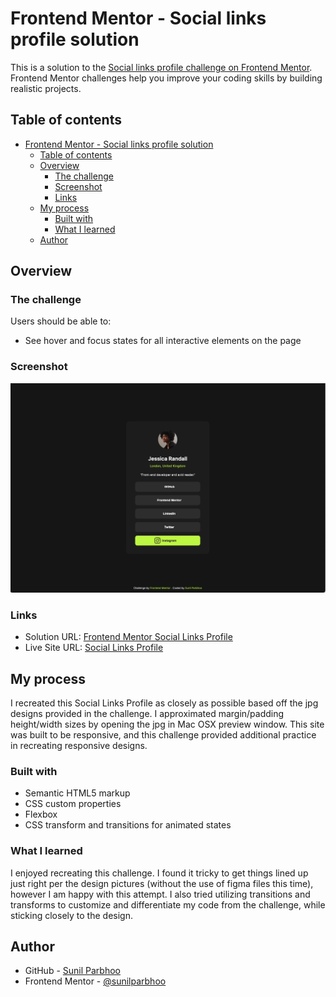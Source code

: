 # Frontend Mentor - Social links profile solution

This is a solution to the [Social links profile challenge on Frontend Mentor](https://www.frontendmentor.io/challenges/social-links-profile-UG32l9m6dQ). Frontend Mentor challenges help you improve your coding skills by building realistic projects.

## Table of contents

- [Frontend Mentor - Social links profile solution](#frontend-mentor---social-links-profile-solution)
  - [Table of contents](#table-of-contents)
  - [Overview](#overview)
    - [The challenge](#the-challenge)
    - [Screenshot](#screenshot)
    - [Links](#links)
  - [My process](#my-process)
    - [Built with](#built-with)
    - [What I learned](#what-i-learned)
  - [Author](#author)

## Overview

### The challenge

Users should be able to:

- See hover and focus states for all interactive elements on the page

### Screenshot

![](./images/Screenshot.png)

### Links

- Solution URL: [Frontend Mentor Social Links Profile](https://www.frontendmentor.io/solutions/social-links-profile-FfBiUXw8qQ)
- Live Site URL: [Social Links Profile](https://sunilparbhoo.github.io/Frontend-Mentor-Social-Links-Profile/)

## My process

I recreated this Social Links Profile as closely as possible based off the jpg designs provided in the challenge. I approximated margin/padding height/width sizes by opening the jpg in Mac OSX preview window. This site was built to be responsive, and this challenge provided additional practice in recreating responsive designs.

### Built with

- Semantic HTML5 markup
- CSS custom properties
- Flexbox
- CSS transform and transitions for animated states

### What I learned

I enjoyed recreating this challenge. I found it tricky to get things lined up just right per the design pictures (without the use of figma files this time), however I am happy with this attempt. I also tried utilizing transitions and transforms to customize and differentiate my code from the challenge, while sticking closely to the design.

## Author

- GitHub - [Sunil Parbhoo](https://www.your-site.com)
- Frontend Mentor - [@sunilparbhoo](https://www.frontendmentor.io/profile/sunilparbhoo)
